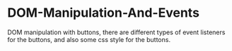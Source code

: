 # DOM-Manipulation-And-Events
DOM manipulation with buttons, there are different types of event listeners for the buttons, and also some css style for the buttons.
